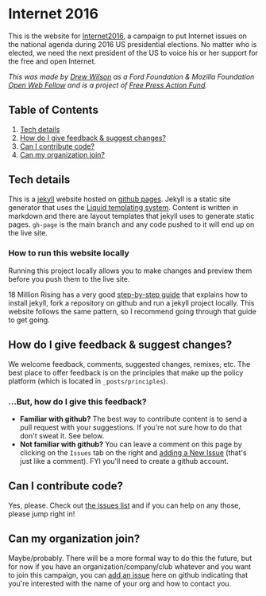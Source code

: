 # Internet 2016
This is the website for [Internet2016](http://Internet2016.net), a campaign to put Internet issues on the national agenda during 2016 US presidential elections. No matter who is elected, we need the next president of the US to voice his or her support for the free and open Internet.

*This was made by [Drew Wilson](https://github.com/drewrwilson) as a Ford Foundation & Mozilla Foundation [Open Web Fellow](https://advocacy.mozilla.org/open-web-fellows/) and is a project of [Free Press Action Fund](https://github.com/freepress).*

## Table of Contents

  1. [Tech details](#tech-details)
  1. [How do I give feedback & suggest changes?](#how-to-run-this-website-locally)
  1. [Can I contribute code?](#user-content-how-do-i-give-feedback--suggest-changes)
  1. [Can my organization join?](#user-content-can-my-organization-join)

## Tech details
This is a [jekyll](https://jekyllrb.com/) website hosted on [github pages](https://pages.github.com/). Jekyll is a static site generator that uses the [Liquid templating system](https://github.com/Shopify/liquid/wiki). Content is written in markdown and there are layout templates that jekyll uses to generate static pages. `gh-page` is the main branch and any code pushed to it will end up on the live site.

### How to run this website locally
Running this project locally allows you to make changes and preview them before you push them to the live site.

18 Million Rising has a very good [step-by-step guide](https://github.com/18mr/documentation/blob/master/local-site.md) that explains how to install jekyll, fork a repository on github and run a jekyll project locally. This website follows the same pattern, so I recommend going through that guide to get going.

## How do I give feedback & suggest changes?
We welcome feedback, comments, suggested changes, remixes, etc. The best place to offer feedback is on the principles that make up the policy platform (which is located in `_posts/principles`).

### ...But, how do I give this feedback?
* **Familiar with github?** The best way to contribute content is to send a pull request with your suggestions. If you're not sure how to do that don't sweat it. See below.
* **Not familiar with github?** You can leave a comment on this page by clicking on the `Issues` tab on the right and [adding a New Issue](https://github.com/freepress/internet2016/issues/new) (that's just like a comment). FYI you'll need to create a github account.

## Can I contribute code?
Yes, please. Check out [the issues list](https://github.com/freepress/internet2016/issues) and if you can help on any those, please jump right in!

## Can my organization join?
Maybe/probably. There will be a more formal way to do this the future, but for now if you have an organization/company/club whatever and you want to join this campaign, you can [add an issue](https://github.com/freepress/internet2016/issues/new) here on github indicating that you're interested with the name of your org and how to contact you.
